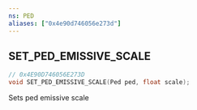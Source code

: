 ```yaml
---
ns: PED
aliases: ["0x4e90d746056e273d"]
---
```

## SET_PED_EMISSIVE_SCALE

```c
// 0x4E90D746056E273D
void SET_PED_EMISSIVE_SCALE(Ped ped, float scale);
```

Sets ped emissive scale

